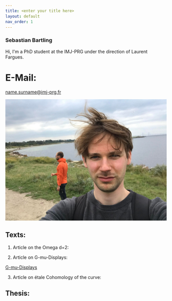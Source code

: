 ```yaml
---
title: <enter your title here>
layout: default
nav_order: 1
---
```

  
### Sebastian Bartling
  
Hi, I'm a PhD student at the IMJ-PRG under the direction of Laurent Fargues.
  
# E-Mail:
  
name.surname@imj-prg.fr
  
![Me!](/images/257360896_606419187176947_5374486984023981324_n.jpg "Me")

  
  
## Texts:
1. Article on the Omega d=2:
  

  
2. Article on G-mu-Displays:
  
<a href="https://sebastianbartling.github.io/pdf/Kapitel_zu_G-mu-Displays.pdf">G-mu-Displays</a>
  
3. Article on étale Cohomology of the curve:
  

  

## Thesis:

